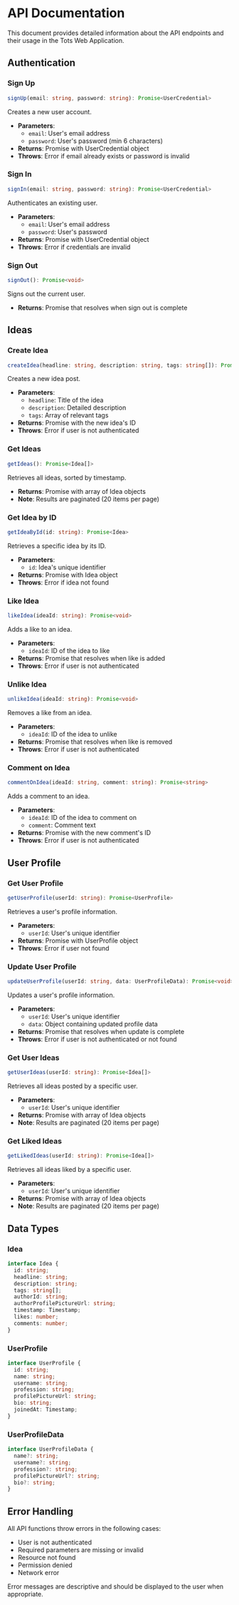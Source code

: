 # API Documentation

This document provides detailed information about the API endpoints and their usage in the Tots Web Application.

## Authentication

### Sign Up
```typescript
signUp(email: string, password: string): Promise<UserCredential>
```
Creates a new user account.
- **Parameters**:
  - `email`: User's email address
  - `password`: User's password (min 6 characters)
- **Returns**: Promise with UserCredential object
- **Throws**: Error if email already exists or password is invalid

### Sign In
```typescript
signIn(email: string, password: string): Promise<UserCredential>
```
Authenticates an existing user.
- **Parameters**:
  - `email`: User's email address
  - `password`: User's password
- **Returns**: Promise with UserCredential object
- **Throws**: Error if credentials are invalid

### Sign Out
```typescript
signOut(): Promise<void>
```
Signs out the current user.
- **Returns**: Promise that resolves when sign out is complete

## Ideas

### Create Idea
```typescript
createIdea(headline: string, description: string, tags: string[]): Promise<string>
```
Creates a new idea post.
- **Parameters**:
  - `headline`: Title of the idea
  - `description`: Detailed description
  - `tags`: Array of relevant tags
- **Returns**: Promise with the new idea's ID
- **Throws**: Error if user is not authenticated

### Get Ideas
```typescript
getIdeas(): Promise<Idea[]>
```
Retrieves all ideas, sorted by timestamp.
- **Returns**: Promise with array of Idea objects
- **Note**: Results are paginated (20 items per page)

### Get Idea by ID
```typescript
getIdeaById(id: string): Promise<Idea>
```
Retrieves a specific idea by its ID.
- **Parameters**:
  - `id`: Idea's unique identifier
- **Returns**: Promise with Idea object
- **Throws**: Error if idea not found

### Like Idea
```typescript
likeIdea(ideaId: string): Promise<void>
```
Adds a like to an idea.
- **Parameters**:
  - `ideaId`: ID of the idea to like
- **Returns**: Promise that resolves when like is added
- **Throws**: Error if user is not authenticated

### Unlike Idea
```typescript
unlikeIdea(ideaId: string): Promise<void>
```
Removes a like from an idea.
- **Parameters**:
  - `ideaId`: ID of the idea to unlike
- **Returns**: Promise that resolves when like is removed
- **Throws**: Error if user is not authenticated

### Comment on Idea
```typescript
commentOnIdea(ideaId: string, comment: string): Promise<string>
```
Adds a comment to an idea.
- **Parameters**:
  - `ideaId`: ID of the idea to comment on
  - `comment`: Comment text
- **Returns**: Promise with the new comment's ID
- **Throws**: Error if user is not authenticated

## User Profile

### Get User Profile
```typescript
getUserProfile(userId: string): Promise<UserProfile>
```
Retrieves a user's profile information.
- **Parameters**:
  - `userId`: User's unique identifier
- **Returns**: Promise with UserProfile object
- **Throws**: Error if user not found

### Update User Profile
```typescript
updateUserProfile(userId: string, data: UserProfileData): Promise<void>
```
Updates a user's profile information.
- **Parameters**:
  - `userId`: User's unique identifier
  - `data`: Object containing updated profile data
- **Returns**: Promise that resolves when update is complete
- **Throws**: Error if user is not authenticated or not found

### Get User Ideas
```typescript
getUserIdeas(userId: string): Promise<Idea[]>
```
Retrieves all ideas posted by a specific user.
- **Parameters**:
  - `userId`: User's unique identifier
- **Returns**: Promise with array of Idea objects
- **Note**: Results are paginated (20 items per page)

### Get Liked Ideas
```typescript
getLikedIdeas(userId: string): Promise<Idea[]>
```
Retrieves all ideas liked by a specific user.
- **Parameters**:
  - `userId`: User's unique identifier
- **Returns**: Promise with array of Idea objects
- **Note**: Results are paginated (20 items per page)

## Data Types

### Idea
```typescript
interface Idea {
  id: string;
  headline: string;
  description: string;
  tags: string[];
  authorId: string;
  authorProfilePictureUrl: string;
  timestamp: Timestamp;
  likes: number;
  comments: number;
}
```

### UserProfile
```typescript
interface UserProfile {
  id: string;
  name: string;
  username: string;
  profession: string;
  profilePictureUrl: string;
  bio: string;
  joinedAt: Timestamp;
}
```

### UserProfileData
```typescript
interface UserProfileData {
  name?: string;
  username?: string;
  profession?: string;
  profilePictureUrl?: string;
  bio?: string;
}
```

## Error Handling

All API functions throw errors in the following cases:
- User is not authenticated
- Required parameters are missing or invalid
- Resource not found
- Permission denied
- Network error

Error messages are descriptive and should be displayed to the user when appropriate. 